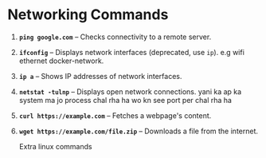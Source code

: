 # Networking Commands

1. **`ping google.com`** – Checks connectivity to a remote server.
2. **`ifconfig`** – Displays network interfaces (deprecated, use `ip`). e.g  wifi ethernet docker-network.
3. **`ip a`** – Shows IP addresses of network interfaces.
4. **`netstat -tulnp`** – Displays open network connections.  yani ka ap ka system ma jo process chal rha ha wo kn see port per chal rha ha 
5. **`curl https://example.com`** – Fetches a webpage's content.
6. **`wget https://example.com/file.zip`** – Downloads a file from the internet.

      Extra linux commands


       
